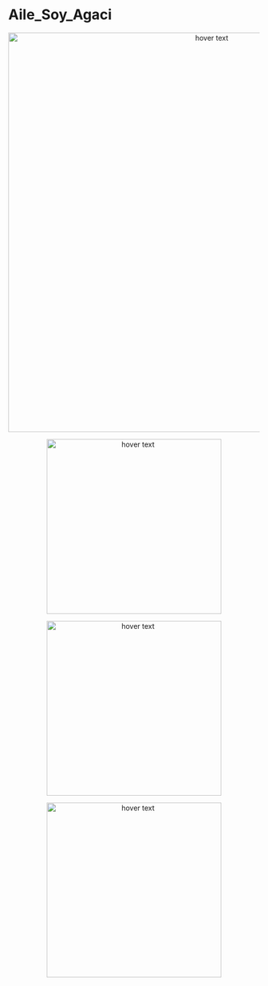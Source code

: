 # Aile_Soy_Agaci
 

<p align="center">
  <img src="https://user-images.githubusercontent.com/82450697/117829171-2d8f0000-b27b-11eb-8193-7b60eb1763fa.PNG" width="800" title="hover text">
</p>

<p align="center">
  <img src="" width="350" title="hover text">
</p>

<p align="center">
  <img src="" width="350" title="hover text">
</p>

<p align="center">
  <img src="" width="350" title="hover text">
</p>

